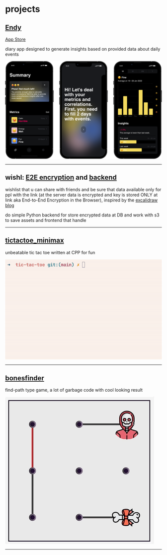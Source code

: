 # projects

## [Endy](https://github.com/maxeozakh/endy)
[App Store](https://apps.apple.com/app/id6449088502)

diary app designed to generate insights based on provided data about daily events



![demo](https://raw.githubusercontent.com/maxeozakh/endi/main/example.png)

---

## wishl: [E2E encryption](https://github.com/maxeozakh/wishl_frontend/tree/main/src/features/crypto) and [backend](https://github.com/maxeozakh/wishl_backend)

wishlist that u can share with friends and be sure that data available only for ppl with the link (at the server data is encrypted and key is stored ONLY at link aka End-to-End Encryption in the Browser), inspired by the [excalidraw blog](https://blog.excalidraw.com/end-to-end-encryption/)

do simple Python backend for store encrypted data at DB and work with s3 to save assets and frontend that handle

---

## [tictactoe_minimax](https://github.com/maxeozakh/tictactoe_minimax)

unbeatable tic tac toe written at CPP for fun

![demo](https://raw.githubusercontent.com/maxeozakh/tictactoe_minimax/main/hello.gif)

---

## [bonesfinder](https://github.com/maxeozakh/bonesfinder)

find-path type game, a lot of garbage code with cool looking result

![demo](https://raw.githubusercontent.com/maxeozakh/bonesfinder/master/example.gif)

---
